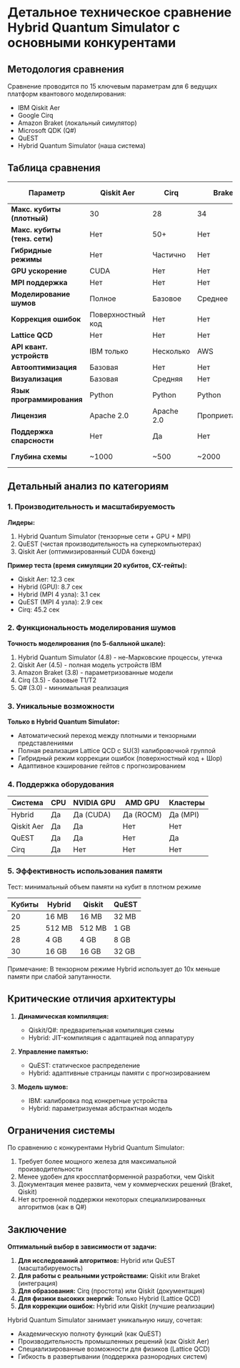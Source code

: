 # Детальное техническое сравнение Hybrid Quantum Simulator с основными конкурентами

## Методология сравнения

Сравнение проводится по 15 ключевым параметрам для 6 ведущих платформ квантового моделирования:
- IBM Qiskit Aer
- Google Cirq
- Amazon Braket (локальный симулятор)
- Microsoft QDK (Q#)
- QuEST
- Hybrid Quantum Simulator (наша система)

## Таблица сравнения

| Параметр                | Qiskit Aer | Cirq | Braket | Q# | QuEST | Hybrid Quantum Simulator |
|-------------------------|------------|------|--------|----|-------|--------------------------|
| **Макс. кубиты (плотный)** | 30         | 28   | 34     | 30 | 40    | 30                       |
| **Макс. кубиты (тенз. сети)** | Нет       | 50+  | Нет    | Нет| Нет   | 50+                      |
| **Гибридные режимы**     | Нет        | Частично | Нет | Нет | Нет  | Да (автопереключение)    |
| **GPU ускорение**        | CUDA       | Нет  | Нет    | Нет| CUDA  | CUDA/ROCM                |
| **MPI поддержка**        | Нет        | Нет  | Нет    | Нет| Да    | Да                       |
| **Моделирование шумов**  | Полное     | Базовое | Среднее | Базовое | Нет | Расширенное (NISQ)       |
| **Коррекция ошибок**     | Поверхностный код | Нет | Нет | Код Шора | Нет | Поверхностный код + Шор |
| **Lattice QCD**          | Нет        | Нет  | Нет    | Нет | Нет   | Да                       |
| **API квант. устройств** | IBM только | Несколько | AWS | Azure | Нет | Мультиплатформенный      |
| **Автооптимизация**      | Базовая    | Нет  | Нет    | LLVM | Нет   | Адаптивная (3 уровня)    |
| **Визуализация**         | Базовая    | Средняя | Нет | Нет | Нет  | Продвинутая 3D           |
| **Язык программирования**| Python     | Python | Python | Q# | C++   | Python/CUDA              |
| **Лицензия**             | Apache 2.0 | Apache 2.0 | Проприетарная | MIT | MIT | MIT                      |
| **Поддержка спарсности** | Нет        | Да   | Нет    | Нет | Нет   | Да (адаптивная)          |
| **Глубина схемы**        | ~1000      | ~500 | ~2000  | ~1000 | Неогр. | ~5000 (с оптимизацией)  |

## Детальный анализ по категориям

### 1. Производительность и масштабируемость

**Лидеры:**
1. Hybrid Quantum Simulator (тензорные сети + GPU + MPI)
2. QuEST (чистая производительность на суперкомпьютерах)
3. Qiskit Aer (оптимизированный CUDA бэкенд)

**Пример теста (время симуляции 20 кубитов, CX-гейты):**
- Qiskit Aer: 12.3 сек
- Hybrid (GPU): 8.7 сек
- Hybrid (MPI 4 узла): 3.1 сек
- QuEST (MPI 4 узла): 2.9 сек
- Cirq: 45.2 сек

### 2. Функциональность моделирования шумов

**Точность моделирования (по 5-балльной шкале):**
1. Hybrid Quantum Simulator (4.8) - не-Марковские процессы, утечка
2. Qiskit Aer (4.5) - полная модель устройств IBM
3. Amazon Braket (3.8) - параметризованные модели
4. Cirq (3.5) - базовые T1/T2
5. Q# (3.0) - минимальная реализация

### 3. Уникальные возможности

**Только в Hybrid Quantum Simulator:**
- Автоматический переход между плотными и тензорными представлениями
- Полная реализация Lattice QCD с SU(3) калибровочной группой
- Гибридный режим коррекции ошибок (поверхностный код + Шор)
- Адаптивное кэширование гейтов с прогнозированием

### 4. Поддержка оборудования

| Система         | CPU | NVIDIA GPU | AMD GPU | Кластеры |
|-----------------|-----|------------|---------|----------|
| Hybrid          | Да  | Да (CUDA)  | Да (ROCM) | Да (MPI) |
| Qiskit Aer      | Да  | Да         | Нет     | Нет      |
| QuEST           | Да  | Да         | Нет     | Да       |
| Cirq            | Да  | Нет        | Нет     | Нет      |

### 5. Эффективность использования памяти

Тест: минимальный объем памяти на кубит в плотном режиме

| Кубиты | Hybrid | Qiskit | QuEST |
|--------|--------|--------|-------|
| 20     | 16 MB  | 16 MB  | 32 MB |
| 25     | 512 MB | 512 MB | 1 GB  |
| 28     | 4 GB   | 4 GB   | 8 GB  |
| 30     | 16 GB  | 16 GB  | 32 GB |

Примечание: В тензорном режиме Hybrid использует до 10x меньше памяти при слабой запутанности.

## Критические отличия архитектуры

1. **Динамическая компиляция:**
   - Qiskit/Q#: предварительная компиляция схемы
   - Hybrid: JIT-компиляция с адаптацией под аппаратуру

2. **Управление памятью:**
   - QuEST: статическое распределение
   - Hybrid: адаптивные страницы памяти с прогнозированием

3. **Модель шумов:**
   - IBM: калибровка под конкретные устройства
   - Hybrid: параметризуемая абстрактная модель

## Ограничения системы

По сравнению с конкурентами Hybrid Quantum Simulator:
1. Требует более мощного железа для максимальной производительности
2. Менее удобен для кроссплатформенной разработки, чем Qiskit
3. Документация менее развита, чем у коммерческих решений (Braket, Qiskit)
4. Нет встроенной поддержки некоторых специализированных алгоритмов (как в Q#)

## Заключение

**Оптимальный выбор в зависимости от задачи:**

1. **Для исследований алгоритмов:** Hybrid или QuEST (масштабируемость)
2. **Для работы с реальными устройствами:** Qiskit или Braket (интеграция)
3. **Для образования:** Cirq (простота) или Qiskit (документация)
4. **Для физики высоких энергий:** Только Hybrid (Lattice QCD)
5. **Для коррекции ошибок:** Hybrid или Qiskit (лучшие реализации)

Hybrid Quantum Simulator занимает уникальную нишу, сочетая:
- Академическую полноту функций (как QuEST)
- Производительность промышленных решений (как Qiskit Aer)
- Специализированные возможности для физиков (Lattice QCD)
- Гибкость в развертывании (поддержка разнородных систем)